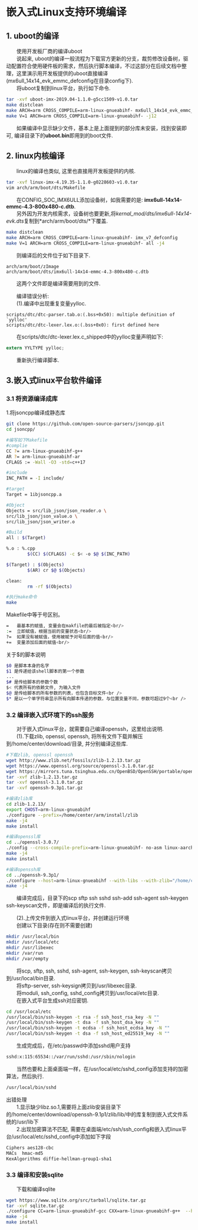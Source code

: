 # 嵌入式Linux支持环境编译

## 1. uboot的编译
&emsp;&emsp;使用开发板厂商的编译uboot<br />
&emsp;&emsp;说起来, uboot的编译一般流程为下载官方更新的分支，裁剪修改设备树，驱动配置符合使用硬件板的需求，然后执行脚本编译，不过这部分在后续文档中整理，这里演示用开发板提供的uboot直接编译(mx6ull_14x14_evk_emmc_defconfig在目录config下).<br />
&emsp;&emsp;将uboot复制到linux平台，执行如下命令.<br />

```bash
tar -xvf uboot-imx-2019.04-1.1.0-g5cc1509-v1.0.tar
make distclean
make ARCH=arm CROSS_COMPILE=arm-linux-gnueabihf- mx6ull_14x14_evk_emmc_defconfig
make V=1 ARCH=arm CROSS_COMPILE=arm-linux-gnueabihf- -j12
```

&emsp;&emsp;如果编译中显示缺少文件，基本上是上面提到的部分库未安装，找到安装即可, 编译目录下的**uboot.bin**即用到的boot文件.<br />

## 2. linux内核编译

&emsp;&emsp;linux的编译也类似, 这里也直接用开发板提供的内核.<br />

```bash
tar -xvf linux-imx-4.19.35-1.1.0-g0228603-v1.0.tar
vim arch/arm/boot/dts/Makefile
```

&emsp;&emsp;在CONFIG_SOC_IMX6ULL添加设备树，如我需要的是:
**imx6ull-14x14-emmc-4.3-800x480-c.dtb**.<br />
&emsp;&emsp;另外因为开发内核需求，设备树也要更新,将*kernal_mod/dts/imx6ull-14x14-evk.dts*复制到*arch/arm/boot/dts/*下覆盖.<br />

```bash
make distclean
make ARCH=arm CROSS_COMPILE=arm-linux-gnueabihf- imx_v7_defconfig
make V=1 ARCH=arm CROSS_COMPILE=arm-linux-gnueabihf- all -j4
```

&emsp;&emsp;则编译后的文件位于如下目录下.<br />
```
arch/arm/boot/zImage  
arch/arm/boot/dts/imx6ull-14x14-emmc-4.3-800x480-c.dtb  
```
&emsp;&emsp;这两个文件即是编译需要用到的文件.<br />

&emsp;&emsp;编译错误分析:<br />
&emsp;&emsp;(1).编译中出现重复变量yylloc.<br />
```
scripts/dtc/dtc-parser.tab.o:(.bss+0x50): multiple definition of `yylloc'  
scripts/dtc/dtc-lexer.lex.o:(.bss+0x0): first defined here
```
&emsp;&emsp;在scripts/dtc/dtc-lexer.lex.c_shipped中的yylloc变量声明如下:<br />

```c
extern YYLTYPE yylloc;
```
&emsp;&emsp;重新执行编译脚本.<br />

## 3.嵌入式linux平台软件编译

### 3.1 将资源编译成库
1.将jsoncpp编译成静态库
```bash
git clone https://github.com/open-source-parsers/jsoncpp.git
cd jsoncpp/

#编写如下Makefile
#complie
CC ?= arm-linux-gnueabihf-g++
AR ?= arm-linux-gnueabihf-ar
CFLAGS := -Wall -O3 -std=c++17

#include
INC_PATH = -I include/

#target
Target = 1ibjsoncpp.a

#Object
Objects = src/lib_json/json_reader.o \
src/lib_json/json_value.o \
src/lib_json/json_writer.o

#Build
all : $(Target)

%.o : %.cpp
        $(CC) $(CFLAGS) -c $< -o $@ $(INC_PATH)

$(Target) : $(Objects)
        $(AR) cr $@ $(Objects)

clean:
        rm -rf $(Objects)

#执行make命令
make
```
Makefile中等于号区别。<br/>
```bash
=   最基本的赋值, 变量会在makfile的最后被指定<br/>
:=  立即赋值，根据当前的变量状态<br/>
?=  如果没有被赋值，使用被赋予对号后面的值<br/>
+=  变量添加后面的赋值<br/>
```

关于$的脚本说明<br/>
```bash
$0 是脚本本身的名字
$1 是传递给该shell脚本的第一个参数
...
$# 是传给脚本的参数个数
$< 代表所有的依赖文件, 为输入文件
$@ 是传给脚本的所有参数的列表，也包含目标文件<br />
$* 是以一个单字符串显示所有向脚本传递的参数，与位置变量不同，参数可超过9个<br />
```

### 3.2 编译嵌入式环境下的ssh服务
&emsp;&emsp;对于嵌入式linux平台，就需要自己编译openssh，这里给出说明.<br />
&emsp;&emsp;(1).下载zlib, openssl, openssh, 将所有文件下载并解压到/home/center/download/目录, 并分别编译这些库.<br />

```bash
#下载zlib, openssl openssh
wget http://www.zlib.net/fossils/zlib-1.2.13.tar.gz
wget https://www.openssl.org/source/openssl-3.1.0.tar.gz
wget https://mirrors.tuna.tsinghua.edu.cn/OpenBSD/OpenSSH/portable/openssh-9.3p1.tar.gz
tar -xvf zlib-1.2.13.tar.gz
tar -xvf openssl-3.1.0.tar.gz
tar -xvf openssh-9.3p1.tar.gz

#编译zlib库
cd zlib-1.2.13/
export CHOST=arm-linux-gnueabihf
./configure --prefix=/home/center/arm/install/zlib
make -j4
make install

#编译openssl库
cd ../openssl-3.0.7/
./config --cross-compile-prefix=arm-linux-gnueabihf- no-asm linux-aarch64 --prefix=/home/center/arm/install/openssl
make -j4
make install

#编译openssh库
cd ../openssh-9.3p1/
./configure --host=arm-linux-gnueabihf --with-libs --with-zlib="/home/center/arm/install/zlib" --with-ssl-dir="/home/center/arm/install/openssl" --disable-etc-default-login 
make -j4
```
&emsp;&emsp;编译完成后，目录下的scp sftp ssh sshd ssh-add ssh-agent ssh-keygen ssh-keyscan文件，即是编译后的执行文件.<br />

&emsp;&emsp;(2).上传文件到嵌入式linux平台，并创建运行环境<br />
&emsp;&emsp;创建以下目录(存在则不需要创建)<br />

```bash
mkdir /usr/local/bin
mkdir /usr/local/etc
mkdir /usr/libexec
mkdir /var/run
mkdir /var/empty
```

&emsp;&emsp;将scp, sftp, ssh, sshd, ssh-agent, ssh-keygen, ssh-keyscan拷贝到/usr/local/bin目录.<br />
&emsp;&emsp;将sftp-server, ssh-keysign拷贝到/usr/libexec目录.<br />
&emsp;&emsp;将moduli, ssh_config, sshd_config拷贝到/usr/local/etc目录.<br />
&emsp;&emsp;在嵌入式平台生成ssh对应密钥.<br />

```bash
cd /usr/local/etc
/usr/local/bin/ssh-keygen -t rsa -f ssh_host_rsa_key -N ""
/usr/local/bin/ssh-keygen -t dsa -f ssh_host_dsa_key -N ""
/usr/local/bin/ssh-keygen -t ecdsa -f ssh_host_ecdsa_key -N ""
/usr/local/bin/ssh-keygen -t dsa -f ssh_host_ed25519_key -N ""
```

&emsp;&emsp;生成完成后，在/etc/passwd中添加sshd用户支持<br />

```bash
sshd:x:115:65534::/var/run/sshd:/usr/sbin/nologin
```

&emsp;&emsp;当然也要和上面桌面端一样，在/usr/local/etc/sshd_config添加支持的加密算法，然后执行.<br />

```bash
/usr/local/bin/sshd
```

出错处理<br />
&emsp;&emsp;1.显示缺少libz.so.1,需要将上面zlib安装目录下的/home/center/download/openssh-9.1p1/zlib/lib/中的库复制到嵌入式文件系统的/usr/lib下  
&emsp;&emsp;2.出现加密算法不匹配, 需要在桌面端/etc/ssh/ssh_config和嵌入式linux平台/usr/local/etc/sshd_config中添加如下字段  

```bash
Ciphers aes128-cbc
MACs  hmac-md5
KexAlgorithms diffie-hellman-group1-sha1
```

### 3.3 编译和安装sqlite
&emsp;&emsp;下载和编译sqlite
```bash
wget https://www.sqlite.org/src/tarball/sqlite.tar.gz
tar -xvf sqlite.tar.gz
./configure CC=arm-linux-gnueabihf-gcc CXX=arm-linux-gnueabihf-g++  --host=arm-linux --prefix=/home/center/arm/install/sqlite
make -j4
make install
```

